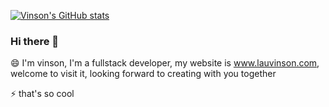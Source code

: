 [![Vinson's GitHub stats](https://github-readme-stats.vercel.app/api?username=lauvinson&show_icons=true)](https://www.lauvinson.com/)
<!--![](https://github.com/lauvinson/lauvinson/blob/master/005NUljqly1gj12wigoo8j30tu1ck4qp.jpg)-->
### Hi there 👋

😄 I'm vinson, I'm a fullstack developer, my website is www.lauvinson.com, welcome to visit it, looking forward to creating with you together

⚡ that's so cool
<!--
**lauvinson/lauvinson** is a ✨ _special_ ✨ repository because its `README.md` (this file) appears on your GitHub profile.

Here are some ideas to get you started:

- 🔭 I’m currently working on ...
- 🌱 I’m currently learning ...
- 👯 I’m looking to collaborate on ...
- 🤔 I’m looking for help with ...
- 💬 Ask me about ...
- 📫 How to reach me: ...
- 😄 Pronouns: ...
- ⚡ Fun fact: ...
-->
